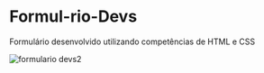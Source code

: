 # Formul-rio-Devs
Formulário desenvolvido utilizando competências de HTML e CSS 

![formulario devs2](https://user-images.githubusercontent.com/122579477/221323394-89d30455-8d18-4c3e-adc2-260b4da6e56f.png)
